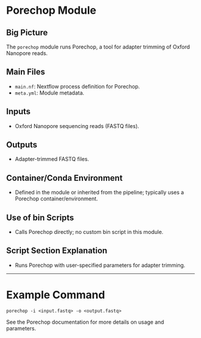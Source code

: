 # Porechop Module

## Big Picture
The `porechop` module runs Porechop, a tool for adapter trimming of Oxford Nanopore reads.

## Main Files
- `main.nf`: Nextflow process definition for Porechop.
- `meta.yml`: Module metadata.

## Inputs
- Oxford Nanopore sequencing reads (FASTQ files).

## Outputs
- Adapter-trimmed FASTQ files.

## Container/Conda Environment
- Defined in the module or inherited from the pipeline; typically uses a Porechop container/environment.

## Use of bin Scripts
- Calls Porechop directly; no custom bin script in this module.

## Script Section Explanation
- Runs Porechop with user-specified parameters for adapter trimming.

---

# Example Command
```
porechop -i <input.fastq> -o <output.fastq>
```

See the Porechop documentation for more details on usage and parameters.
